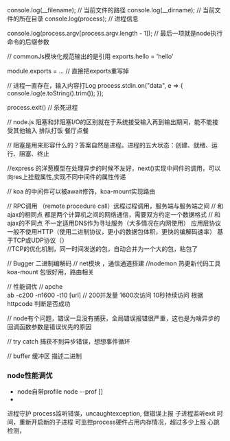 console.log(__filename); // 当前文件的路径
console.log(__dirname); // 当前文件的所在目录
console.log(process); // 进程信息

console.log(process.argv[process.argv.length - 1]); // 最后一项就是node执行命令的后缀参数

// commonJs模块化规范输出的是引用
exports.hello = 'hello'

module.exports = ... 
// 直接把exports重写掉

// 进程一直存在，输入内容打Log
process.stdin.on("data", e => {
  console.log(e.toString().trim());
});

process.exit()
// 杀死进程



// node.js         阻塞和非阻塞I/O的区别就在于系统接受输入再到输出期间，能不能接受其他输入 排队打饭 餐厅点餐


// 阻塞是用来形容什么的？答案自然是进程。进程的五大状态：创建、就绪、运行、阻塞、终止

//express 的洋葱模型在处理异步的时候不友好，next()实现中间件的调用，可以向res上挂载属性,实现不同中间件的属性传递

// koa 的中间件可以被await修饰，koa-mount实现路由

// RPC调用   （remote procedure call）远程过程调用，服务端与服务端之间
// 和ajax的相同点   都是两个计算机之间的网络通信，需要双方约定一个数据格式
// 和ajax的不同点   不一定适用DNS作为寻址服务（大多情况在内网使用）  应用层协议一般不使用HTTP（使用二进制协议，更小的数据包体积，更快的编解码速率）   基于TCP或UDP协议（）  
//TCP的优化机制，同一时间发送的包，自动合并为一个大的包，粘包了

// Bugger 二进制编解码 
// net模块 ，通信通道搭建
//nodemon 热更新代码工具 
koa-mount 包很好用，路由相关

// 性能调优
// apche  
ab -c200  -n1600 -t10  [url] 
// 200并发量  1600次访问  10秒持续访问
根据httpcode 判断是否成功

// node有个问题，错误一旦没有捕获，全局错误报错很严重，这也是为啥异步的回调函数参数是错误优先的原因

// try catch 捕获不到异步错误，想想事件循环

// buffer 缓冲区 描述二进制 

### node性能调优
- node自带profile
  node --prof []
- 

进程守护
process监听错误，uncaughtexception, 做错误上报
子进程监听exit 时间，重新开启新的子进程
可监控process硬件占用内存情况，超过多少上报
心跳检测，